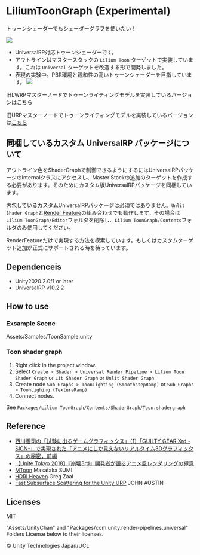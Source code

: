 # LiliumToonGraph (Experimental)

トゥーンシェーダーでもシェーダーグラフを使いたい！

![](https://github.com/you-ri/LiliumToonGraph/blob/master/Docs/screenshot.png?raw=true)

+ UniversalRP対応トゥーンシェーダーです。
+ アウトラインはマスタースタックの `Lilium Toon` ターゲットで実装しています。これは `Universal` ターゲットを改造する形で開発しました。
+ 表現の実験中。PBR環境と親和性の高いトゥーンシェーダーを目指しています。
![](https://i.imgur.com/uvc6CwX.gif)


旧LWRPマスターノードでトゥーンライティングモデルを実装しているバージョンは[こちら](https://github.com/you-ri/LiliumToonGraph/tree/lwrp)

旧URPマスターノードでトゥーンライティングモデルを実装しているバージョンは[こちら](https://github.com/you-ri/LiliumToonGraph/tree/urp-master-node-toon)

## 同梱しているカスタム UniversalRP パッケージについて

アウトライン色をShaderGraphで制御できるようにするにはUniversalRPパッケージのInternalクラスにアクセスし、Master Stackの追加のターゲットを作成する必要があります。そのためにカスタム版UniversalRPパッケージを同梱しています。

内包しているカスタムUniversalRPパッケージは必須ではありません。`Unlit Shader Graph`と[Render Feature](https://github.com/Unity-Technologies/UniversalRenderingExamples)の組み合わせでも動作します。その場合は`Lilium ToonGraph/Editor`フォルダを削除し、`Lilium ToonGraph/Contents`フォルダのみ使用してください。

RenderFeatureだけで実現する方法を模索しています。もしくはカスタムターゲット追加が正式にサポートされる時を待っています。

## Dependenceis
+ Unity2020.2.0f1 or later
+ UniversalRP v10.2.2

## How to use

### Exsample Scene
Assets/Samples/ToonSample.unity

### Toon shader graph
1. Right click in the project window.
2. Select `Create > Shader > Universal Render Pipeline > Lilium Toon Shader Graph` or `Lit Shader Graph` or `Unlit Shader Graph`
3. Create node `Sub Graphs > ToonLighting (SmoothstepRamp)` or `Sub Graphs > ToonLighing (TextureRamp)`
4. Connect nodes.

See `Packages/Lilium ToonGraph/Contents/ShaderGraph/Toon.shadergraph`

## Reference

- [西川善司の「試験に出るゲームグラフィックス」（1）「GUILTY GEAR Xrd -SIGN-」で実現された「アニメにしか見えないリアルタイム3Dグラフィックス」の秘密，前編](https://www.4gamer.net/games/216/G021678/20140703095/)
- [【Unite Tokyo 2018】『崩壊3rd』開発者が語るアニメ風レンダリングの極意](https://www.slideshare.net/UnityTechnologiesJapan002/unite-tokyo-20183rd)
- [MToon](https://github.com/Santarh/MToon) Masataka SUMI
- [HDRI Heaven](https://hdrihaven.com/) Greg Zaal
- [Fast Subsurface Scattering for the Unity URP](https://johnaustin.io/articles/2020/fast-subsurface-scattering-for-the-unity-urp) JOHN AUSTIN

## Licenses

MIT

"Assets/UnityChan" and "Packages/com.unity.render-pipelines.universal" Folders License below to their licenses.

© Unity Technologies Japan/UCL
